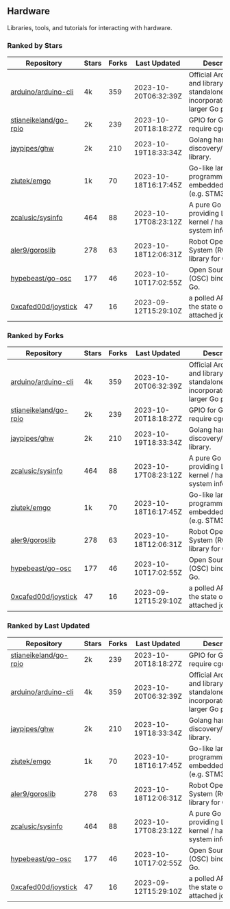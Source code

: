 ## Hardware

Libraries, tools, and tutorials for interacting with hardware.

### Ranked by Stars

| Repository | Stars | Forks | Last Updated | Description | 
|------------|-------|-------|--------------|-------------|
| [arduino/arduino-cli](https://github.com/arduino/arduino-cli) | 4k | 359 | 2023-10-20T06:32:39Z |  Official Arduino CLI and library. Can run standalone, or be incorporated into larger Go projects. |
| [stianeikeland/go-rpio](https://github.com/stianeikeland/go-rpio) | 2k | 239 | 2023-10-20T18:18:27Z |  GPIO for Go, doesn't require cgo. |
| [jaypipes/ghw](https://github.com/jaypipes/ghw) | 2k | 210 | 2023-10-19T18:33:34Z |  Golang hardware discovery/inspection library. |
| [ziutek/emgo](https://github.com/ziutek/emgo) | 1k | 70 | 2023-10-18T16:17:45Z |  Go-like language for programming embedded systems (e.g. STM32 MCU). |
| [zcalusic/sysinfo](https://github.com/zcalusic/sysinfo) | 464 | 88 | 2023-10-17T08:23:12Z |  A pure Go library providing Linux OS / kernel / hardware system information. |
| [aler9/goroslib](https://github.com/aler9/goroslib) | 278 | 63 | 2023-10-18T12:06:31Z |  Robot Operating System (ROS) library for Go. |
| [hypebeast/go-osc](https://github.com/hypebeast/go-osc) | 177 | 46 | 2023-10-10T17:02:55Z |  Open Sound Control (OSC) bindings for Go. |
| [0xcafed00d/joystick](https://github.com/0xcafed00d/joystick) | 47 | 16 | 2023-09-12T15:29:10Z |  a polled API to read the state of an attached joystick. |

### Ranked by Forks

| Repository | Stars | Forks | Last Updated | Description | 
|------------|-------|-------|--------------|-------------|
| [arduino/arduino-cli](https://github.com/arduino/arduino-cli) | 4k | 359 | 2023-10-20T06:32:39Z |  Official Arduino CLI and library. Can run standalone, or be incorporated into larger Go projects. |
| [stianeikeland/go-rpio](https://github.com/stianeikeland/go-rpio) | 2k | 239 | 2023-10-20T18:18:27Z |  GPIO for Go, doesn't require cgo. |
| [jaypipes/ghw](https://github.com/jaypipes/ghw) | 2k | 210 | 2023-10-19T18:33:34Z |  Golang hardware discovery/inspection library. |
| [zcalusic/sysinfo](https://github.com/zcalusic/sysinfo) | 464 | 88 | 2023-10-17T08:23:12Z |  A pure Go library providing Linux OS / kernel / hardware system information. |
| [ziutek/emgo](https://github.com/ziutek/emgo) | 1k | 70 | 2023-10-18T16:17:45Z |  Go-like language for programming embedded systems (e.g. STM32 MCU). |
| [aler9/goroslib](https://github.com/aler9/goroslib) | 278 | 63 | 2023-10-18T12:06:31Z |  Robot Operating System (ROS) library for Go. |
| [hypebeast/go-osc](https://github.com/hypebeast/go-osc) | 177 | 46 | 2023-10-10T17:02:55Z |  Open Sound Control (OSC) bindings for Go. |
| [0xcafed00d/joystick](https://github.com/0xcafed00d/joystick) | 47 | 16 | 2023-09-12T15:29:10Z |  a polled API to read the state of an attached joystick. |

### Ranked by Last Updated

| Repository | Stars | Forks | Last Updated | Description | 
|------------|-------|-------|--------------|-------------|
| [stianeikeland/go-rpio](https://github.com/stianeikeland/go-rpio) | 2k | 239 | 2023-10-20T18:18:27Z |  GPIO for Go, doesn't require cgo. |
| [arduino/arduino-cli](https://github.com/arduino/arduino-cli) | 4k | 359 | 2023-10-20T06:32:39Z |  Official Arduino CLI and library. Can run standalone, or be incorporated into larger Go projects. |
| [jaypipes/ghw](https://github.com/jaypipes/ghw) | 2k | 210 | 2023-10-19T18:33:34Z |  Golang hardware discovery/inspection library. |
| [ziutek/emgo](https://github.com/ziutek/emgo) | 1k | 70 | 2023-10-18T16:17:45Z |  Go-like language for programming embedded systems (e.g. STM32 MCU). |
| [aler9/goroslib](https://github.com/aler9/goroslib) | 278 | 63 | 2023-10-18T12:06:31Z |  Robot Operating System (ROS) library for Go. |
| [zcalusic/sysinfo](https://github.com/zcalusic/sysinfo) | 464 | 88 | 2023-10-17T08:23:12Z |  A pure Go library providing Linux OS / kernel / hardware system information. |
| [hypebeast/go-osc](https://github.com/hypebeast/go-osc) | 177 | 46 | 2023-10-10T17:02:55Z |  Open Sound Control (OSC) bindings for Go. |
| [0xcafed00d/joystick](https://github.com/0xcafed00d/joystick) | 47 | 16 | 2023-09-12T15:29:10Z |  a polled API to read the state of an attached joystick. |

